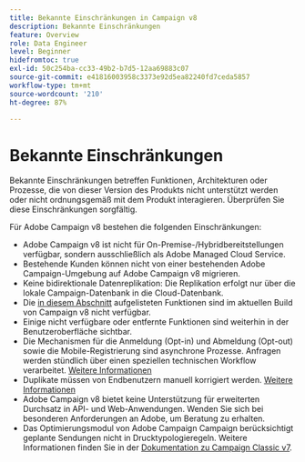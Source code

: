 ```yaml
---
title: Bekannte Einschränkungen in Campaign v8
description: Bekannte Einschränkungen
feature: Overview
role: Data Engineer
level: Beginner
hidefromtoc: true
exl-id: 50c254ba-cc33-49b2-b7d5-12aa69883c07
source-git-commit: e41816003958c3373e92d5ea82240fd7ceda5857
workflow-type: tm+mt
source-wordcount: '210'
ht-degree: 87%

---
```


# Bekannte Einschränkungen

Bekannte Einschränkungen betreffen Funktionen, Architekturen oder Prozesse, die von dieser Version des Produkts nicht unterstützt werden oder nicht ordnungsgemäß mit dem Produkt interagieren. Überprüfen Sie diese Einschränkungen sorgfältig.

Für Adobe Campaign v8 bestehen die folgenden Einschränkungen:

* Adobe Campaign v8 ist nicht für On-Premise-/Hybridbereitstellungen verfügbar, sondern ausschließlich als Adobe Managed Cloud Service.
* Bestehende Kunden können nicht von einer bestehenden Adobe Campaign-Umgebung auf Adobe Campaign v8 migrieren.
* Keine bidirektionale Datenreplikation: Die Replikation erfolgt nur über die lokale Campaign-Datenbank in die Cloud-Datenbank.
* Die [in diesem Abschnitt](capability-matrix.md#gs-unavailable-features) aufgelisteten Funktionen sind im aktuellen Build von Campaign v8 nicht verfügbar.
* Einige nicht verfügbare oder entfernte Funktionen sind weiterhin in der Benutzeroberfläche sichtbar.
* Die Mechanismen für die Anmeldung (Opt-in) und Abmeldung (Opt-out) sowie die Mobile-Registrierung sind asynchrone Prozesse. Anfragen werden stündlich über einen speziellen technischen Workflow verarbeitet. [Weitere Informationen](../config/replication.md#tech-wf)
* Duplikate müssen von Endbenutzern manuell korrigiert werden. [Weitere Informationen](../dev/keys.md)
* Adobe Campaign v8 bietet keine Unterstützung für erweiterten Durchsatz in API- und Web-Anwendungen. Wenden Sie sich bei besonderen Anforderungen an Adobe, um Beratung zu erhalten.
* Das Optimierungsmodul von Adobe Campaign Campaign berücksichtigt geplante Sendungen nicht in Drucktypologieregeln. Weitere Informationen finden Sie in der [Dokumentation zu Campaign Classic v7](https://experienceleague.adobe.com/docs/campaign-classic/using/orchestrating-campaigns/campaign-optimization/pressure-rules.html?lang=en#setting-the-period).